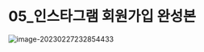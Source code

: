 # 05_인스타그램 회원가입 완성본

![image-20230227232854433](C:\Users\areur\AppData\Roaming\Typora\typora-user-images\image-20230227232854433.png)